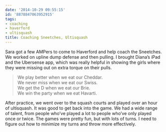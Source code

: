 ```yaml
---
date: '2014-10-29 09:55:15'
id: '8878847063952915'
tags:
- coaching
- haverford
- ultisquash
title: Coaching Sneetches, Ultisquash
---
```


Sara got a few AMPers to come to Haverford and help coach the Sneetches. We worked on upline dump defense and then pulling. I brought Diana’s iPad and the
Ubersense app, which was really helpful in showing the girls where they were missing out on extra torque on their pulls.

> We play better when we eat our Cheddar.<br>
> We never miss when we eat our Swiss.<br>
> We get the D when we eat our Brie.<br>
> We win the party when we eat Havarti.

After practice, we went over to the squash courts and played over an hour of ultisquash. It was good to get back into the game. We had a wide range of
talent, from people who’ve played a lot to people who’ve only played once or twice. The games were pretty fun, but with lots of turns. I need to figure out
how to minimize my turns and throw more effectively.
